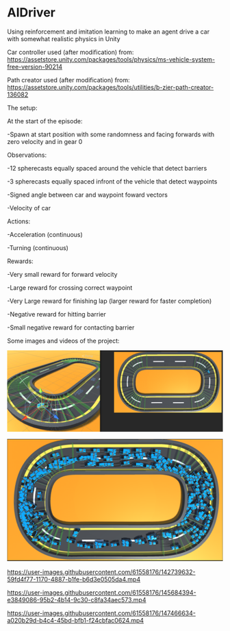 # AIDriver
Using reinforcement and imitation learning to make an agent drive a car with somewhat realistic physics in Unity

Car controller used (after modification) from: https://assetstore.unity.com/packages/tools/physics/ms-vehicle-system-free-version-90214

Path creator used (after modification) from: https://assetstore.unity.com/packages/tools/utilities/b-zier-path-creator-136082

The setup:

At the start of the episode:

-Spawn at start position with some randomness and facing forwards with zero velocity and in gear 0


Observations:

-12 spherecasts equally spaced around the vehicle that detect barriers

-3 spherecasts equally spaced infront of the vehicle that detect waypoints

-Signed angle between car and waypoint foward vectors

-Velocity of car


Actions:

-Acceleration (continuous)

-Turning (continuous)


Rewards:

-Very small reward for forward velocity

-Large reward for crossing correct waypoint

-Very Large reward for finishing lap (larger reward for faster completion)

-Negative reward for hitting barrier

-Small negative reward for contacting barrier


Some images and videos of the project:

![alt text](https://github.com/Jonathon-A/AIDriver/blob/main/Images/CarRays.png)

![alt text](https://github.com/Jonathon-A/AIDriver/blob/main/Images/CarTraining.png)

https://user-images.githubusercontent.com/61558176/142739632-59fd4f77-1170-4887-b1fe-b6d3e0505da4.mp4

https://user-images.githubusercontent.com/61558176/145684394-e3849086-95b2-4b14-9c30-c8fa34aec573.mp4

https://user-images.githubusercontent.com/61558176/147466634-a020b29d-b4c4-45bd-bfb1-f24cbfac0624.mp4
